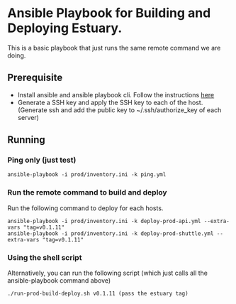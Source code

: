 # Ansible Playbook for Building and Deploying Estuary.

This is a basic playbook that just runs the same remote command we are doing.

## Prerequisite
- Install ansible and ansible playbook cli. Follow the instructions [here](https://docs.ansible.com/ansible/latest/installation_guide/intro_installation.html)
- Generate a SSH key and apply the SSH key to each of the host. (Generate ssh and add the public key to ~/.ssh/authorize_key of each server)

## Running
### Ping only (just test)
```
ansible-playbook -i prod/inventory.ini -k ping.yml 
```

### Run the remote command to build and deploy
Run the following command to deploy for each hosts.
```
ansible-playbook -i prod/inventory.ini -k deploy-prod-api.yml --extra-vars "tag=v0.1.11"
ansible-playbook -i prod/inventory.ini -k deploy-prod-shuttle.yml --extra-vars "tag=v0.1.11"
```

### Using the shell script
Alternatively, you can run the following script (which just calls all the ansible-playbook command above)
```
./run-prod-build-deploy.sh v0.1.11 (pass the estuary tag)
```